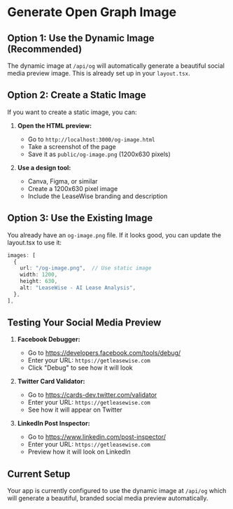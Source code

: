 # Generate Open Graph Image

## Option 1: Use the Dynamic Image (Recommended)

The dynamic image at `/api/og` will automatically generate a beautiful social media preview image. This is already set up in your `layout.tsx`.

## Option 2: Create a Static Image

If you want to create a static image, you can:

1. **Open the HTML preview:**
   - Go to `http://localhost:3000/og-image.html`
   - Take a screenshot of the page
   - Save it as `public/og-image.png` (1200x630 pixels)

2. **Use a design tool:**
   - Canva, Figma, or similar
   - Create a 1200x630 pixel image
   - Include the LeaseWise branding and description

## Option 3: Use the Existing Image

You already have an `og-image.png` file. If it looks good, you can update the layout.tsx to use it:

```typescript
images: [
  {
    url: "/og-image.png",  // Use static image
    width: 1200,
    height: 630,
    alt: "LeaseWise - AI Lease Analysis",
  },
],
```

## Testing Your Social Media Preview

1. **Facebook Debugger:**
   - Go to https://developers.facebook.com/tools/debug/
   - Enter your URL: `https://getleasewise.com`
   - Click "Debug" to see how it will look

2. **Twitter Card Validator:**
   - Go to https://cards-dev.twitter.com/validator
   - Enter your URL: `https://getleasewise.com`
   - See how it will appear on Twitter

3. **LinkedIn Post Inspector:**
   - Go to https://www.linkedin.com/post-inspector/
   - Enter your URL: `https://getleasewise.com`
   - Preview how it will look on LinkedIn

## Current Setup

Your app is currently configured to use the dynamic image at `/api/og` which will generate a beautiful, branded social media preview automatically.
